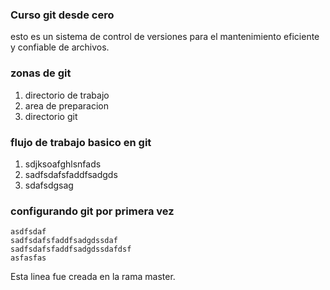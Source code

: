  ### Curso git desde cero
esto es un sistema de control de versiones para el mantenimiento eficiente y confiable de archivos.

### zonas de git
1. directorio de trabajo
2. area de preparacion
3. directorio git

### flujo de trabajo basico en git
1. sdjksoafghlsnfads
2. sadfsdafsfaddfsadgds
3. sdafsdgsag

### configurando git por primera vez
```
asdfsdaf
sadfsdafsfaddfsadgdssdaf
sadfsdafsfaddfsadgdssdafdsf
asfasfas
```
Esta linea fue creada en la rama master.
